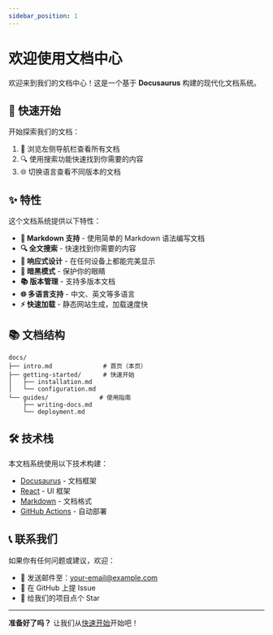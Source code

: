 ```yaml
---
sidebar_position: 1
---
```


# 欢迎使用文档中心

欢迎来到我们的文档中心！这是一个基于 **Docusaurus** 构建的现代化文档系统。

## 🚀 快速开始

开始探索我们的文档：

1. 📖 浏览左侧导航栏查看所有文档
2. 🔍 使用搜索功能快速找到你需要的内容
3. 🌐 切换语言查看不同版本的文档

## ✨ 特性

这个文档系统提供以下特性：

- **📝 Markdown 支持** - 使用简单的 Markdown 语法编写文档
- **🔍 全文搜索** - 快速找到你需要的内容
- **📱 响应式设计** - 在任何设备上都能完美显示
- **🌙 暗黑模式** - 保护你的眼睛
- **📚 版本管理** - 支持多版本文档
- **🌐 多语言支持** - 中文、英文等多语言
- **⚡ 快速加载** - 静态网站生成，加载速度快

## 📚 文档结构

```
docs/
├── intro.md              # 首页（本页）
├── getting-started/      # 快速开始
│   ├── installation.md
│   └── configuration.md
└── guides/              # 使用指南
    ├── writing-docs.md
    └── deployment.md
```

## 🛠️ 技术栈

本文档系统使用以下技术构建：

- [Docusaurus](https://docusaurus.io/) - 文档框架
- [React](https://reactjs.org/) - UI 框架
- [Markdown](https://www.markdownguide.org/) - 文档格式
- [GitHub Actions](https://github.com/features/actions) - 自动部署

## 📞 联系我们

如果你有任何问题或建议，欢迎：

- 📧 发送邮件至：your-email@example.com
- 💬 在 GitHub 上提 Issue
- 🌟 给我们的项目点个 Star

---

**准备好了吗？** 让我们从[快速开始](./getting-started/installation.md)开始吧！

